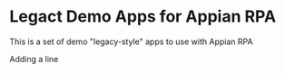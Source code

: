 # Legact Demo Apps for Appian RPA

This is a set of demo "legacy-style" apps to use with Appian RPA

Adding a line

